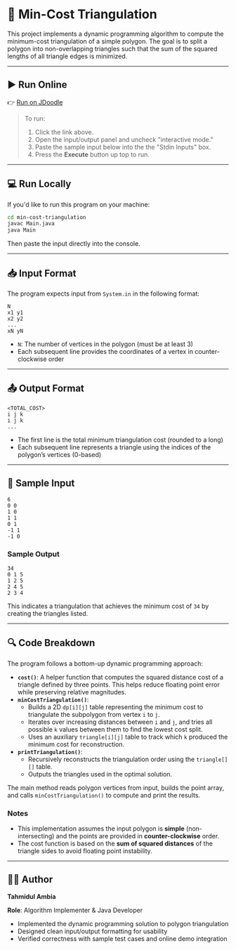 # 📐 Min-Cost Triangulation

This project implements a dynamic programming algorithm to compute the minimum-cost triangulation of a simple polygon. The goal is to split a polygon into non-overlapping triangles such that the sum of the squared lengths of all triangle edges is minimized.

---

## ▶️ Run Online

👉 [Run on JDoodle](https://www.jdoodle.com/xyz-triangulation)

> To run:
> 1. Click the link above.
> 2. Open the input/output panel and uncheck "interactive mode."
> 3. Paste the sample input below into the the "Stdin Inputs" box.
> 4. Press the **Execute** button up top to run.


---

## 💻 Run Locally

If you'd like to run this program on your machine:

```bash
cd min-cost-triangulation
javac Main.java
java Main
```

Then paste the input directly into the console.

---

## 📥 Input Format

The program expects input from `System.in` in the following format:

```
N
x1 y1
x2 y2
...
xN yN
```

- `N`: The number of vertices in the polygon (must be at least 3)
- Each subsequent line provides the coordinates of a vertex in counter-clockwise order

---

## 📤 Output Format

```
<TOTAL_COST>
i j k
i j k
...
```

- The first line is the total minimum triangulation cost (rounded to a long)
- Each subsequent line represents a triangle using the indices of the polygon’s vertices (0-based)

---

## 🧪 Sample Input

```
6
0 0
1 0
1 1
0 1
-1 1
-1 0
```

### Sample Output

```
34
0 1 5
1 2 5
2 4 5
2 3 4
```

This indicates a triangulation that achieves the minimum cost of `34` by creating the triangles listed.

---
## 🔍 Code Breakdown

The program follows a bottom-up dynamic programming approach:

- **`cost()`**: A helper function that computes the squared distance cost of a triangle defined by three points. This helps reduce floating point error while preserving relative magnitudes.
- **`minCostTriangulation()`**:
  - Builds a 2D `dp[i][j]` table representing the minimum cost to triangulate the subpolygon from vertex `i` to `j`.
  - Iterates over increasing distances between `i` and `j`, and tries all possible `k` values between them to find the lowest cost split.
  - Uses an auxiliary `triangle[i][j]` table to track which `k` produced the minimum cost for reconstruction.
- **`printTriangulation()`**:
  - Recursively reconstructs the triangulation order using the `triangle[][]` table.
  - Outputs the triangles used in the optimal solution.

The main method reads polygon vertices from input, builds the point array, and calls `minCostTriangulation()` to compute and print the results.

### Notes

- This implementation assumes the input polygon is **simple** (non-intersecting) and the points are provided in **counter-clockwise** order.
- The cost function is based on the **sum of squared distances** of the triangle sides to avoid floating point instability.

---

## 👨‍💻 Author
**Tahmidul Ambia**

**Role**: Algorithm Implementer & Java Developer

- Implemented the dynamic programming solution to polygon triangulation  
- Designed clean input/output formatting for usability  
- Verified correctness with sample test cases and online demo integration
